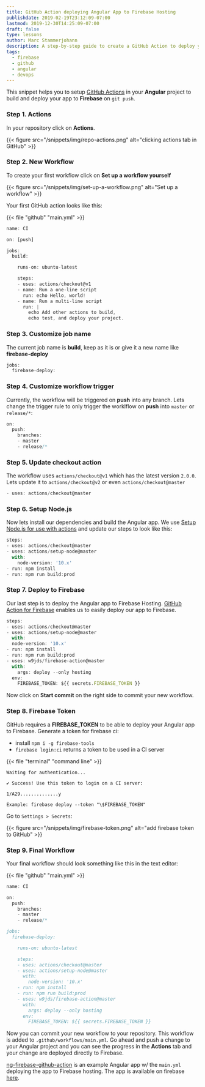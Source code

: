 ```yaml
---
title: GitHub Action deploying Angular App to Firebase Hosting
publishdate: 2019-02-19T23:12:09-07:00
lastmod: 2019-12-30T14:25:09-07:00
draft: false
type: lessons
author: Marc Stammerjohann
description: A step-by-step guide to create a GitHub Action to deploy your Angular App to Firebase Hosting.
tags:
  - firebase
  - github
  - angular
  - devops
---
```


This snippet helps you to setup [GitHub Actions](https://github.com/features/actions) in your **Angular** project to build and deploy your app to **Firebase** on `git push`.

### Step 1. Actions

In your repository click on **Actions**.

{{< figure src="/snippets/img/repo-actions.png" alt="clicking actions tab in GitHub" >}}

### Step 2. New Workflow

To create your first workflow click on **Set up a workflow yourself**

{{< figure src="/snippets/img/set-up-a-workflow.png" alt="Set up a workflow" >}}

Your first GitHub action looks like this:

{{< file "github" "main.yml" >}}
```typescript
name: CI

on: [push]

jobs:
  build:

    runs-on: ubuntu-latest

    steps:
    - uses: actions/checkout@v1
    - name: Run a one-line script
      run: echo Hello, world!
    - name: Run a multi-line script
      run: |
        echo Add other actions to build,
        echo test, and deploy your project.
```

### Step 3. Customize job name

The current job name is **build**, keep as it is or give it a new name like **firebase-deploy**

```typescript
jobs:
  firebase-deploy:
```

### Step 4. Customize workflow trigger

Currently, the workflow will be triggered on **push** into any branch. Lets change the trigger rule to only trigger the worklflow on **push** into `master` or `release/*`:

```typescript
on:
  push:
    branches:
    - master
    - release/*
```

### Step 5. Update checkout action

The workflow uses `actions/checkout@v1` which has the latest version `2.0.0`. Lets update it to `actions/checkout@v2` or even `actions/checkout@master`

```typescript
- uses: actions/checkout@master
```

### Step 6. Setup Node.js

Now lets install our dependencies and build the Angular app. We use [Setup Node.js for use with actions](https://github.com/marketplace/actions/setup-node-js-for-use-with-actions) and update our steps to look like this:

```typescript
steps:
- uses: actions/checkout@master
- uses: actions/setup-node@master
  with:
    node-version: '10.x'
- run: npm install
- run: npm run build:prod
```

### Step 7. Deploy to Firebase

Our last step is to deploy the Angular app to Firebase Hosting. [GitHub Action for Firebase](https://github.com/marketplace/actions/github-action-for-firebase) enables us to easily deploy our app to Firebase.

```typescript
steps:
- uses: actions/checkout@master
- uses: actions/setup-node@master
  with:
  node-version: '10.x'
- run: npm install
- run: npm run build:prod
- uses: w9jds/firebase-action@master
  with:
    args: deploy --only hosting
  env:
    FIREBASE_TOKEN: ${{ secrets.FIREBASE_TOKEN }}
```

Now click on **Start commit** on the right side to commit your new workflow.

### Step 8. Firebase Token

GitHub requires a **FIREBASE_TOKEN** to be able to deploy your Angular app to Firebase.
Generate a token for firebase ci:

- install `npm i -g firebase-tools`
- `firebase login:ci` returns a token to be used in a CI server

{{< file "terminal" "command line" >}}
```text
Waiting for authentication...

✔ Success! Use this token to login on a CI server:

1/A29..............y

Example: firebase deploy --token "\$FIREBASE_TOKEN"
```

Go to `Settings > Secrets`:

{{< figure src="/snippets/img/firebase-token.png" alt="add firebase token to GitHub" >}}

### Step 9. Final Workflow

Your final workflow should look something like this in the text editor:

{{< file "github" "main.yml" >}}
```typescript
name: CI

on:
  push:
    branches:
    - master
    - release/*

jobs:
  firebase-deploy:

    runs-on: ubuntu-latest

    steps:
    - uses: actions/checkout@master
    - uses: actions/setup-node@master
      with:
        node-version: '10.x'
    - run: npm install
    - run: npm run build:prod
    - uses: w9jds/firebase-action@master
      with:
        args: deploy --only hosting
      env:
        FIREBASE_TOKEN: ${{ secrets.FIREBASE_TOKEN }}
```

Now you can commit your new workflow to your repository. This workflow is added to `.github/workflows/main.yml`. Go ahead and push a change to your Angular project and you can see the progress in the **Actions** tab and your change are deployed directly to Firebase. 

[ng-firebase-github-action](https://github.com/marcjulian/ng-firebase-github-actions) is an example Angular app w/ the `main.yml` deploying the app to Firebase hosting. The app is available on firebase [here](https://ng-firebase-github-actions.firebaseapp.com/).

